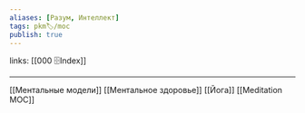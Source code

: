 ```yaml
---
aliases: [Разум, Интеллект]
tags: pkm🏷/moc
publish: true
---
```

links:  [[000 🗄Index]]

---

[[Ментальные модели]]
[[Ментальное здоровье]]
[[Йога]]
[[Meditation MOC]]